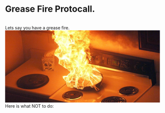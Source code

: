 <html>
<h1>Grease Fire Protocall.</h1>
<br>
Lets say you have a grease fire.
<br>
<img src="fire.jpg" alt="FIRE!!!!">
Here is what NOT to do:
